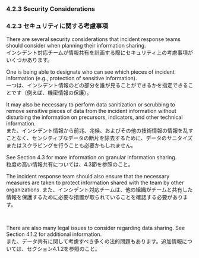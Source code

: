 ### 4.2.3 Security Considerations 
### 4.2.3 セキュリティに関する考慮事項

There are several security considerations that incident response teams should consider when planning their information sharing.  
インシデント対応チームが情報共有を計画する際にセキュリティ上の考慮事項がいくつかあります。 

One is being able to designate who can see which pieces of incident information (e.g., protection of sensitive information).  
一つは、インシデント情報のどの部分を誰が見ることができるかを指定できることです（例えば、機密情報の保護）。 

It may also be necessary to perform data sanitization or scrubbing to remove sensitive pieces of data from the incident information without disturbing the information on precursors, indicators, and other technical information.  
また、インシデント情報から前兆、兆候、およびその他の技術情報の情報を乱すことなく、センシティブなデータの断片を除去するために、データのサニタイズまたはスクラビングを行うことも必要かもしれません。 

See Section 4.3 for more information on granular information sharing.  
粒度の高い情報共有については、4.3節を参照のこと。

The incident response team should also ensure that the necessary measures are taken to protect information shared with the team by other organizations. 
また、インシデント対応チームは、他の組織がチームと共有した情報を保護するために必要な措置が取られていることを確認する必要があります。

<br/>

There are also many legal issues to consider regarding data sharing. See Section 4.1.2 for additional information.  
また、データ共有に関して考慮すべき多くの法的問題もあります。追加情報については、セクション4.1.2を参照のこと。